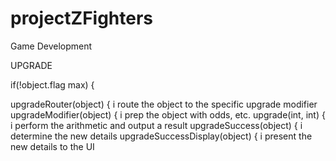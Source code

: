# projectZFighters
Game Development

UPGRADE

if(!object.flag max) {

upgradeRouter(object) {
  i route the object to the specific upgrade modifier
upgradeModifier(object) {
  i prep the object with odds, etc.
upgrade(int, int) {
  i perform the arithmetic and output a result
upgradeSuccess(object) {
  i determine the new details
upgradeSuccessDisplay(object) {
  i present the new details to the UI

